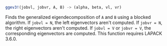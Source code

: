 ```julia
ggev3!(jobvl, jobvr, A, B) -> (alpha, beta, vl, vr)
```

Finds the generalized eigendecomposition of `A` and `B` using a blocked algorithm. If `jobvl = N`, the left eigenvectors aren't computed. If `jobvr = N`, the right eigenvectors aren't computed. If `jobvl = V` or `jobvr = V`, the corresponding eigenvectors are computed.  This function requires LAPACK 3.6.0.
